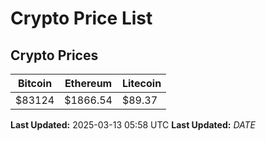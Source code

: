 # Crypto Price List

## Crypto Prices
| Bitcoin | Ethereum | Litecoin |
| ------- | -------- | -------- |
| $83124 | $1866.54 | $89.37 |
**Last Updated:** 2025-03-13 05:58 UTC
**Last Updated:** $DATE$
